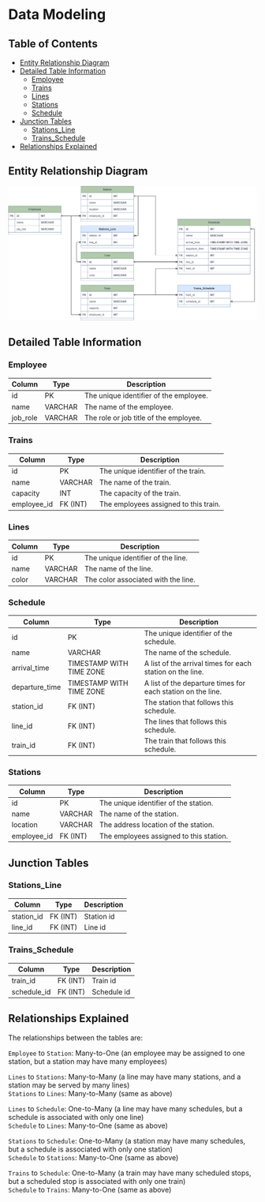# Data Modeling

## Table of Contents

- [Entity Relationship Diagram](#entity-relationship-diagram)
- [Detailed Table Information](#detailed-table-information)
    - [Employee](#employee)
    - [Trains](#trains)
    - [Lines](#lines)
    - [Stations](#stations)
    - [Schedule](#schedule)
- [Junction Tables](#junction-tables)
    - [Stations_Line](#stationsline)
    - [Trains_Schedule](#trainsschedule)
- [Relationships Explained](#relationships-explained)

## Entity Relationship Diagram

![ERD - Metro](ERD_Metro.png)

## Detailed Table Information

### Employee

| Column   | Type    | Description                            |
|----------|---------|----------------------------------------|
| id       | PK      | The unique identifier of the employee. |
| name     | VARCHAR | The name of the employee.              |
| job_role | VARCHAR | The role or job title of the employee. |

### Trains

| Column      | Type     | Description                           |
|-------------|----------|---------------------------------------|
| id          | PK       | The unique identifier of the train.   |
| name        | VARCHAR  | The name of the train.                |
| capacity    | INT      | The capacity of the train.            |
| employee_id | FK (INT) | The employees assigned to this train. |

### Lines

| Column | Type    | Description                         |
|--------|---------|-------------------------------------|
| id     | PK      | The unique identifier of the line.  |
| name   | VARCHAR | The name of the line.               |
| color  | VARCHAR | The color associated with the line. |

### Schedule

| Column         | Type                     | Description                                                 |
|----------------|--------------------------|-------------------------------------------------------------|
| id             | PK                       | The unique identifier of the schedule.                      |
| name           | VARCHAR                  | The name of the schedule.                                   |
| arrival_time   | TIMESTAMP WITH TIME ZONE | A list of the arrival times for each station on the line.   |
| departure_time | TIMESTAMP WITH TIME ZONE | A list of the departure times for each station on the line. |
| station_id     | FK (INT)                 | The station that follows this schedule.                     |
| line_id        | FK (INT)                 | The lines that follows this schedule.                       |
| train_id       | FK (INT)                 | The train that follows this schedule.                       |

### Stations

| Column      | Type     | Description                             |
|-------------|----------|-----------------------------------------|
| id          | PK       | The unique identifier of the station.   |
| name        | VARCHAR  | The name of the station.                |
| location    | VARCHAR  | The address location of the station.    |
| employee_id | FK (INT) | The employees assigned to this station. |

## Junction Tables

### Stations_Line

| Column     | Type     | Description |
|------------|----------|-------------|
| station_id | FK (INT) | Station id  |
| line_id    | FK (INT) | Line id     |

### Trains_Schedule

| Column      | Type     | Description |
|-------------|----------|-------------|
| train_id    | FK (INT) | Train id    |
| schedule_id | FK (INT) | Schedule id |

## Relationships Explained

The relationships between the tables are:

`Employee` to `Station`: Many-to-One (an employee may be assigned to one station, but a station may have many employees)

`Lines` to `Stations`: Many-to-Many (a line may have many stations, and a station may be served by many lines)
\
`Stations` to `Lines`: Many-to-Many (same as above)

`Lines` to `Schedule`: One-to-Many (a line may have many schedules, but a schedule is associated with only one line)
\
`Schedule` to `Lines`: Many-to-One (same as above)

`Stations` to `Schedule`: One-to-Many (a station may have many schedules, but a schedule is associated with only one
station)
\
`Schedule` to `Stations`: Many-to-One (same as above)

`Trains` to `Schedule`: One-to-Many (a train may have many scheduled stops, but a scheduled stop is associated with only
one train)
\
`Schedule` to `Trains`: Many-to-One (same as above)
